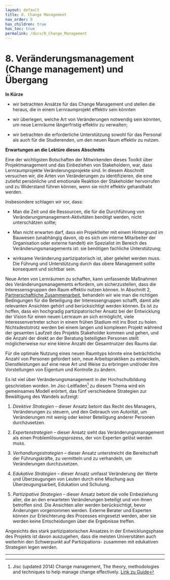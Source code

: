 ```yaml
---
layout: default
title: 8. Change Management
nav_order: 9
has_children: true
has_toc: true
permalink: /docs/8_Change_Management
---
```


# 8. Veränderungsmanagement (Change management) und Übergang

**In Kürze**

-   wir betrachten Ansätze für das Change Management und stellen die
    heraus, die in einem Lernraumprojekt effektiv sein könnten

-   wir überlegen, welche Art von Veränderungen notwendig sein könnten,
    um neue Lernräume längerfristig effektiv zu verwalten;

-   wir betrachten die erforderliche Unterstützung sowohl für das
    Personal als auch für die Studierenden, um den neuen Raum effektiv
    zu nutzen.

**Erwartungen an die Lektüre dieses Abschnitts**

Eine der wichtigsten Botschaften der Mitwirkenden dieses Toolkit über
Projektmanagement und das Einbeziehen von Stakeholdern, war, dass
Lernraumprojekte Veränderungsprojekte sind. In diesem Abschnitt
versuchen wir, die Arten von Veränderungen zu identifizieren, die eine
zutiefst persönliche und emotionale Reaktion der Stakeholder hervorrufen
und zu Widerstand führen können, wenn sie nicht effektiv gehandhabt
werden.

Insbesondere schlagen wir vor, dass:

-   Man die Zeit und die Ressourcen, die für die Durchführung von
    Veränderungsmanagement-Aktivitäten benötigt werden, nicht
    unterschätzen sollte;

-   Man nicht erwarten darf, dass ein Projektleiter mit einem
    Hintergrund im Bauwesen (unabhängig davon, ob es sich um interne
    Mitarbeiter der Organisation oder externe handelt) ein Spezialist im
    Bereich des Veränderungsmanagements ist: sie benötigen fachliche
    Unterstützung;

-   wirksame Veränderung partizipatorisch ist, aber geleitet werden
    muss. Die Führung und Unterstützung durch das obere Management
    sollte konsequent und sichtbar sein.

Neue Arten von Lernräumen zu schaffen, kann umfassende Maßnahmen des
Veränderungsmanagements erfordern, um sicherzustellen, dass die
Interessensgruppen den Raum effektiv nutzen können. In Abschnitt 2,
[Partnerschaftliche Zusammenarbeit](../2_zusammenarbeit/0_zusammenarbeit.md), behandeln wir
wie man die richtigen Bedingungen für die Beteiligung der
Interessengruppen schafft, damit alle relevanten Ansichten gehört und
berücksichtigt werden können. Es ist zu hoffen, dass ein hochgradig
partizipatorischer Ansatz bei der Entwicklung der Vision für einen neuen
Lernraum an sich ermöglicht, viele Interessenvertreter schon in einem
frühen Stadium mit ins Boot zu holen. Nichtsdestotrotz werden bei einem
langen und komplexen Projekt während der gesamten Laufzeit des Projekts
Stakeholder kommen und gehen, und die Anzahl der direkt an der Beratung
beteiligten Personen stellt möglicherweise nur eine kleine Anzahl der
Gesamtnutzer des Raums dar.

Für die optimale Nutzung eines neuen Raumtyps könnte eine beträchtliche
Anzahl von Personen gefordert sein, neue Arbeitspraktiken zu entwickeln,
Dienstleistungen auf eine neue Art und Weise zu erbringen und/oder ihre
Vorstellungen von Eigentum und Kontrolle zu ändern.

Es ist viel über Veränderungsmanagement in der Hochschulbildung
geschrieben worden. Im Jisc-Leitfaden[^1] zu diesem Thema wird ein
gemeinsames Modell erörtert, das fünf verschiedene Strategien zur
Bewältigung des Wandels aufzeigt:

1.  *Direktive Strategien* – dieser Ansatz betont das Recht des Managers,
    Veränderungen zu steuern, und den Gebrauch von Autorität, um
    Veränderungen mit wenig oder keiner Beteiligung anderer Personen
    durchzusetzen.

2.  *Expertenstrategien* – dieser Ansatz sieht das Veränderungsmanagement
    als einen Problemlösungsprozess, der von Experten gelöst werden
    muss.

3.  *Verhandlungsstrategien* – dieser Ansatz unterstreicht die
    Bereitschaft der Führungskräfte, zu vermitteln und zu verhandeln, um
    Veränderungen durchzusetzen.

4.  *Edukative Strategien* – dieser Ansatz umfasst Veränderung der Werte
    und Überzeugungen von Leuten durch eine Mischung aus
    Überzeugungsarbeit, Edukation und Schulung.

5.  *Partizipative Strategien* – dieser Ansatz betont die volle
    Einbeziehung aller, die an den erwarteten Veränderungen beteiligt
    und von ihnen betroffen sind. Die Ansichten aller werden
    berücksichtigt, bevor Änderungen vorgenommen werden. Externe Berater
    und Experten können zur Erleichterung des Prozesses eingesetzt
    werden, aber sie werden keine Entscheidungen über die Ergebnisse
    treffen.

Angesichts des stark partizipatorischen Ansatzes in der
Entwicklungsphase des Projekts ist davon auszugehen, dass die meisten
Universitäten auch weiterhin den Schwerpunkt auf Partizipations-
zusammen mit edukativen Strategien legen werden.

---

[^1]: Jisc (updated 2014) Change management, The theory, methodologies
    and techniques to help manage change effectively. [Link zu Guide](http://www.jisc.ac.uk/guides/change-management)
